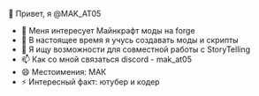 👋 Привет, я @MAK_AT05
- 👀 Меня интересует Майнкрафт моды на forge
- 🌱 В настоящее время я учусь создавать моды и скрипты
- 💞️ Я ищу возможности для совместной работы с StoryTelling
- 📫 Как со мной связаться discord - mak_at05
- 😄 Местоимения: МАК
- ⚡ Интересный факт: ютубер и кодер


<!---
MakYT05/MakYT05 is a ✨ special ✨ repository because its `README.md` (this file) appears on your GitHub profile.
You can click the Preview link to take a look at your changes.
--->
